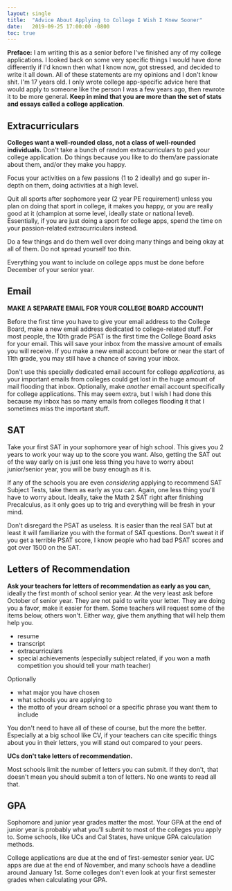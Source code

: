 ```yaml
---
layout: single
title:  "Advice About Applying to College I Wish I Knew Sooner"
date:   2019-09-25 17:00:00 -0800
toc: true
---
```

**Preface:**
I am writing this as a senior before I've finished any of my college applications. I looked back on some very specific things I would have done differently if I'd known then what I know now, got stressed, and decided to write it all down. All of these statements are my opinions and I don't know shit. I'm 17 years old. I only wrote college app-specific advice here that would apply to someone like the person I was a few years ago, then rewrote it to be more general.
**Keep in mind that you are more than the set of stats and essays called a college application**.


## Extracurriculars
**Colleges want a well-rounded class, not a class of well-rounded individuals.** Don't take a bunch of random extracurriculars to pad your college application. Do things because you like to do them/are passionate about them, and/or they make you happy.

Focus your activities on a few passions (1 to 2 ideally) and go super in-depth on them, doing activities at a high level.

Quit all sports after sophomore year (2 year PE requirement) unless you plan on doing that sport in college, it makes you happy, or you are really good at it (champion at some level, ideally state or national level). Essentially, if you are just doing a sport for college apps, spend the time on your passion-related extracurriculars instead.

Do a few things and do them well over doing many things and being okay at all of them. Do not spread yourself too thin.

Everything you want to include on college apps must be done before December of your senior year.


## Email
**MAKE A SEPARATE EMAIL FOR YOUR COLLEGE BOARD ACCOUNT!**

Before the first time you have to give your email address to the College Board, make a new email address dedicated to college-related stuff. For most people, the 10th grade PSAT is the first time the College Board asks for your email. This will save your inbox from the massive amount of emails you will receive. If you make a new email account before or near the start of 11th grade, you may still have a chance of saving your inbox.

Don't use this specially dedicated email account for college *applications*, as your important emails from colleges could get lost in the huge amount of mail flooding that inbox. Optionally, make *another* email account specifically for college applications. This may seem extra, but I wish I had done this because my inbox has so many emails from colleges flooding it that I sometimes miss the important stuff.


## SAT
Take your first SAT in your sophomore year of high school. This gives you 2 years to work your way up to the score you want. Also, getting the SAT out of the way early on is just one less thing you have to worry about junior/senior year, you will be busy enough as it is.

If any of the schools you are even *considering* applying to recommend SAT Subject Tests, take them as early as you can. Again, one less thing you'll have to worry about. Ideally, take the Math 2 SAT right after finishing Precalculus, as it only goes up to trig and everything will be fresh in your mind.

Don't disregard the PSAT as useless. It is easier than the real SAT but at least it will familiarize you with the format of SAT questions. Don't sweat it if you get a terrible PSAT score, I know people who had bad PSAT scores and got over 1500 on the SAT.


## Letters of Recommendation
**Ask your teachers for letters of recommendation as early as you can**, ideally the first month of school senior year. At the very least ask before October of senior year. They are not paid to write your letter. They are doing you a favor, make it easier for them. Some teachers will request some of the items below, others won't. Either way, give them anything that will help them help you.

- resume
- transcript
- extracurriculars
- special achievements (especially subject related, if you won a math competition you should tell your math teacher)

Optionally
- what major you have chosen
- what schools you are applying to
- the motto of your dream school or a specific phrase you want them to include

You don't need to have all of these of course, but the more the better. Especially at a big school like CV, if your teachers can cite specific things about you in their letters, you will stand out compared to your peers.

**UCs don't take letters of recommendation.**

Most schools limit the number of letters you can submit. If they don't, that doesn't mean you should submit a ton of letters. No one wants to read all that.


## GPA
Sophomore and junior year grades matter the most. Your GPA at the end of junior year is probably what you'll submit to most of the colleges you apply to. Some schools, like UCs and Cal States, have unique GPA calculation methods.

College applications are due at the end of first-semester senior year. UC apps are due at the end of November, and many schools have a deadline around January 1st. Some colleges don't even look at your first semester grades when calculating your GPA.
